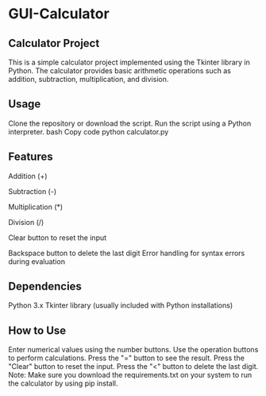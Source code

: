 # GUI-Calculator

## Calculator Project
This is a simple calculator project implemented using the Tkinter library in Python. The calculator provides basic arithmetic operations such as addition, subtraction, multiplication, and division.

## Usage
Clone the repository or download the script.
Run the script using a Python interpreter.
bash
Copy code
python calculator.py
## Features
Addition (+)

Subtraction (-)

Multiplication (*)

Division (/)

Clear button to reset the input

Backspace button to delete the last digit
Error handling for syntax errors during evaluation
## Dependencies
Python 3.x
Tkinter library (usually included with Python installations)
## How to Use
Enter numerical values using the number buttons.
Use the operation buttons to perform calculations.
Press the "=" button to see the result.
Press the "Clear" button to reset the input.
Press the "<" button to delete the last digit.
Note: Make sure you download the requirements.txt on your system to run the calculator by using pip install.
